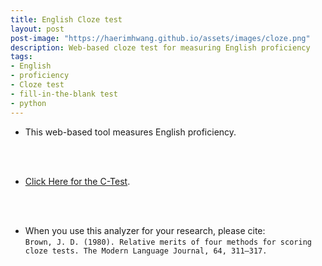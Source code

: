 ```yaml
---
title: English Cloze test
layout: post
post-image: "https://haerimhwang.github.io/assets/images/cloze.png"
description: Web-based cloze test for measuring English proficiency
tags:
- English
- proficiency
- Cloze test
- fill-in-the-blank test
- python
---
```


* This web-based tool measures English proficiency. 
<br>
<br>

* [Click Here for the C-Test](http://haerimhwang.pythonanywhere.com/). 
<br>
<br>

* When you use this analyzer for your research, please cite:  
   `Brown, J. D. (1980). Relative merits of four methods for scoring cloze tests. The Modern Language Journal, 64, 311–317.` 
    
